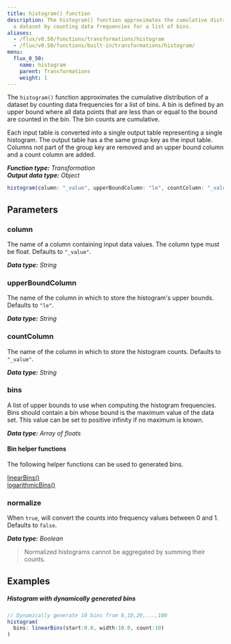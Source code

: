 ```yaml
---
title: histogram() function
description: The histogram() function approximates the cumulative distribution of
  a dataset by counting data frequencies for a list of bins.
aliases:
  - /flux/v0.50/functions/transformations/histogram
  - /flux/v0.50/functions/built-in/transformations/histogram/
menu:
  flux_0_50:
    name: histogram
    parent: Transformations
    weight: 1
---
```


The `histogram()` function approximates the cumulative distribution of a dataset by counting data frequencies for a list of bins.
A bin is defined by an upper bound where all data points that are less than or equal to the bound are counted in the bin.
The bin counts are cumulative.

Each input table is converted into a single output table representing a single histogram.
The output table has a the same group key as the input table.
Columns not part of the group key are removed and an upper bound column and a count column are added.

_**Function type:** Transformation_  
_**Output data type:** Object_

```js
histogram(column: "_value", upperBoundColumn: "le", countColumn: "_value", bins: [50.0, 75.0, 90.0], normalize: false)
```

## Parameters

### column
The name of a column containing input data values.
The column type must be float.
Defaults to `"_value"`.

_**Data type:** String_

### upperBoundColumn
The name of the column in which to store the histogram's upper bounds.
Defaults to `"le"`.

_**Data type:** String_

### countColumn
The name of the column in which to store the histogram counts.
Defaults to `"_value"`.

_**Data type:** String_

### bins
A list of upper bounds to use when computing the histogram frequencies.
Bins should contain a bin whose bound is the maximum value of the data set.
This value can be set to positive infinity if no maximum is known.

_**Data type:** Array of floats_

#### Bin helper functions
The following helper functions can be used to generated bins.

[linearBins()](/flux/v0.50/stdlib/built-in/misc/linearbins)  
[logarithmicBins()](/flux/v0.50/stdlib/built-in/misc/logarithmicbins)

### normalize
When `true`, will convert the counts into frequency values between 0 and 1.
Defaults to `false`.

_**Data type:** Boolean_

> Normalized histograms cannot be aggregated by summing their counts.

## Examples

##### Histogram with dynamically generated bins
```js
// Dynamically generate 10 bins from 0,10,20,...,100
histogram(
  bins: linearBins(start:0.0, width:10.0, count:10)
)
```
